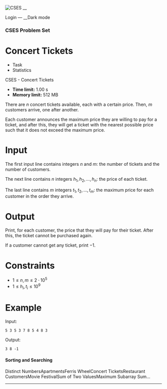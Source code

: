 ![CSES](/logo.png?1) __

Login — __Dark mode

### CSES Problem Set

# Concert Tickets

  * Task
  * Statistics

CSES - Concert Tickets

  * **Time limit:** 1.00 s
  * **Memory limit:** 512 MB

There are $n$ concert tickets available, each with a certain price. Then, $m$
customers arrive, one after another.

Each customer announces the maximum price they are willing to pay for a
ticket, and after this, they will get a ticket with the nearest possible price
such that it does not exceed the maximum price.

# Input

The first input line contains integers $n$ and $m$: the number of tickets and
the number of customers.

The next line contains $n$ integers $h_1,h_2,\ldots,h_n$: the price of each
ticket.

The last line contains $m$ integers $t_1,t_2,\ldots,t_m$: the maximum price
for each customer in the order they arrive.

# Output

Print, for each customer, the price that they will pay for their ticket. After
this, the ticket cannot be purchased again.

If a customer cannot get any ticket, print $-1$.

# Constraints

  * $1 \le n, m \le 2 \cdot 10^5$
  * $1 \le h_i, t_i \le 10^9$

# Example

Input:

``` 5 3 5 3 7 8 5 4 8 3 ```

Output:

``` 3 8 -1 ```

#### Sorting and Searching

Distinct NumbersApartmentsFerris WheelConcert TicketsRestaurant CustomersMovie
FestivalSum of Two ValuesMaximum Subarray Sum...

* * *

